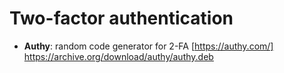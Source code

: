 # Two-factor authentication

- **Authy**: random code generator for 2-FA
[https://authy.com/] https://archive.org/download/authy/authy.deb
